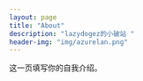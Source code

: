 ```yaml
---
layout: page
title: "About"
description: "lazydogez的小破站 " 
header-img: "img/azurelan.png"
---
```


这一页填写你的自我介绍。





